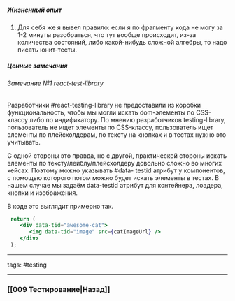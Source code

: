 ##### Жизненный опыт

1. Для себя же я вывел правило: если я по фрагменту кода не могу за 1-2 минуты разобраться, что тут вообще происходит, из-за количества состояний, либо какой-нибудь сложной алгебры, то надо писать юнит-тесты.

##### Ценные замечания

###### Замечание №1 react-test-library

Разработчики #react-testing-library не предоставили из коробки функциональность, чтобы мы могли искать dom-элементы по CSS-классу либо по индификатору. По мнению разработчиков testing-library, пользователь не ищет элементы по CSS-классу, пользователь ищет элементы по плейсхолдерам, по тексту на кнопках и в тестах нужно это учитывать.

С одной стороны это правда, но с другой, практической стороны искать элементы по тексту/лейблу/плейсхолдеру довольно сложно во многих кейсах. Поэтому можно указывать #data- testid атрибут у компонентов, с помощью которого потом можно будет искать элементы в тестах. В нашем случае мы задаём data-testid атрибут для контейнера, лоадера, кнопки и изображения.

В коде это выглядит примерно так.

```jsx
 return (
    <div data-tid="awesome-cat">
       <img data-tid="image" src={catImageUrl} />
    </div>
 );
```

___
tags: #testing

_____

### [[009 Тестирование|Назад]]